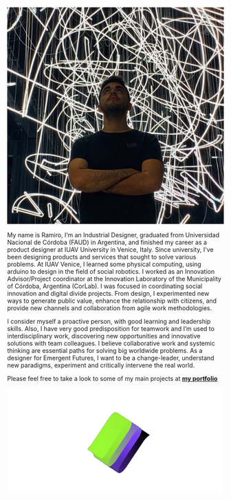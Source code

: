 # 

![me](../images/foto.jpg)



My name is Ramiro, I’m an Industrial Designer, graduated from Universidad Nacional de Córdoba (FAUD) in Argentina, and finished my career as a product designer at IUAV University in Venice, Italy. 
Since university, I've been designing products and services that sought to solve various problems. At IUAV Venice, I learned some physical computing, using arduino to design in the field of social robotics. I worked as an Innovation Advisor/Project coordinator at the Innovation Laboratory of the Municipality of Córdoba, Argentina (CorLab). I was focused in coordinating social innovation and digital divide projects. From design, I experimented new ways to generate public value, enhance the relationship with citizens, and provide new channels and collaboration from agile work methodologies. 

I consider myself a proactive person, with good learning and leadership skills. Also, I have very good predisposition for teamwork and I’m used to interdisciplinary work, discovering new opportunities and innovative solutions with team colleagues. I believe collaborative work and systemic thinking are essential paths for solving big worldwide problems. As a designer for Emergent Futures, I want to be a change-leader, understand new paradigms, experiment and critically intervene the real world.


Please feel free to take a look to some of my main projects at **[my portfolio](https://www.behance.net/ramiarganafd03)**


![](../images/6203847b-0327-722a-c1cc-ae01d1-unscreen.gif)